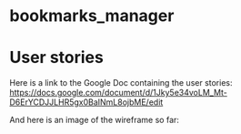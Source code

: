 # bookmarks_manager

# User stories

Here is a link to the Google Doc containing the user stories:
https://docs.google.com/document/d/1Jky5e34voLM_Mt-D6ErYCDJJLHR5gx0BaINmL8ojbME/edit

And here is an image of the wireframe so far: